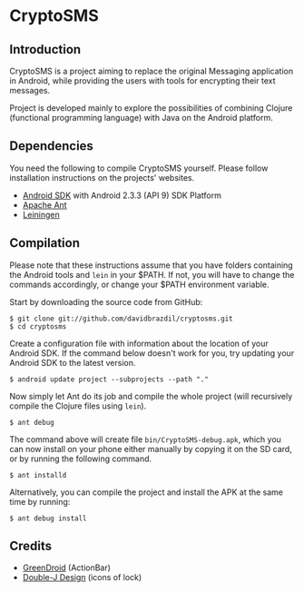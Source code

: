CryptoSMS
=========

Introduction
------------

CryptoSMS is a project aiming to replace the original Messaging
application in Android, while providing the users with tools for
encrypting their text messages.

Project is developed mainly to explore the possibilities of combining
Clojure (functional programming language) with Java on the Android 
platform.

Dependencies
------------

You need the following to compile CryptoSMS yourself. Please follow
installation instructions on the projects' websites. 

 - [Android SDK](http://developer.android.com) 
   with Android 2.3.3 (API 9) SDK Platform
 - [Apache Ant](http://ant.apache.org/)
 - [Leiningen](https://github.com/technomancy/leiningen)

Compilation
-----------

Please note that these instructions assume that you have folders
containing the Android tools and `lein` in your $PATH. If not, you
will have to change the commands accordingly, or change your $PATH
environment variable.

Start by downloading the source code from GitHub:

    $ git clone git://github.com/davidbrazdil/cryptosms.git
    $ cd cryptosms

Create a configuration file with information about the location of
your Android SDK. If the command below doesn't work for you, try 
updating your Android SDK to the latest version.

    $ android update project --subprojects --path "."

Now simply let Ant do its job and compile the whole project (will
recursively compile the Clojure files using `lein`).

    $ ant debug

The command above will create file `bin/CryptoSMS-debug.apk`, which you
can now install on your phone either manually by copying it on the SD
card, or by running the following command.

    $ ant installd

Alternatively, you can compile the project and install the APK at the
same time by running:

    $ ant debug install

Credits
-------
 - [GreenDroid](https://github.com/cyrilmottier/GreenDroid) (ActionBar)
 - [Double-J Design](http://www.doublejdesign.co.uk/) (icons of lock)
